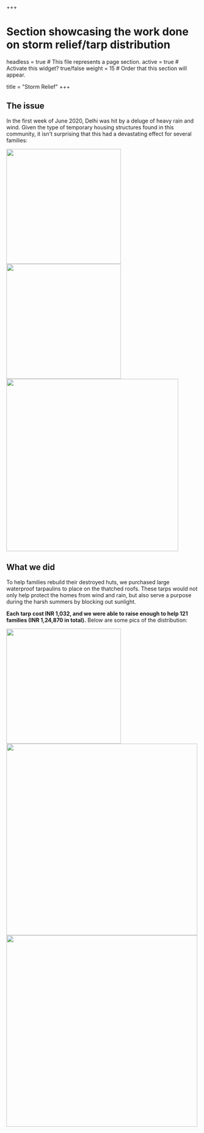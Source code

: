 +++
# Section showcasing the work done on storm relief/tarp distribution

headless = true  # This file represents a page section.
active = true  # Activate this widget? true/false
weight = 15  # Order that this section will appear.

title = "Storm Relief"
+++

## The issue

In the first week of June 2020, Delhi was hit by a deluge of heavy rain and wind. Given the type of temporary housing structures found in this community, it isn't surprising that this had a devastating effect for several families:

  <img src="/img/before1.jpeg" width="300" />
  <img src="/img/before3.jpeg" width="300" /> 
  <img src="/img/before4.jpeg" width="450" />

## What we did

To help families rebuild their destroyed huts, we purchased large waterproof tarpaulins to place on the thatched roofs. These tarps would not only help protect the homes from wind and rain, but also serve a purpose during the harsh summers by blocking out sunlight.

**Each tarp cost INR 1,032, and we were able to raise enough to help 121 families (INR 1,24,870 in total).** Below are some pics of the distribution:

<p float="left">
  <img src="/img/after1.jpeg" width="300" />
  <img src="/img/after2.jpeg" width="500" /> 
  <img src="/img/after3.jpeg" width="500" />
</p>


